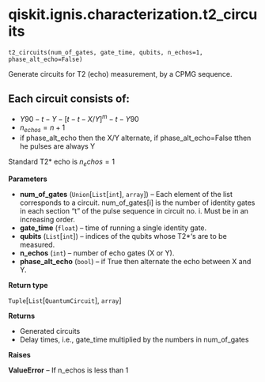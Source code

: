 # qiskit.ignis.characterization.t2\_circuits

`t2_circuits(num_of_gates, gate_time, qubits, n_echos=1, phase_alt_echo=False)`

Generate circuits for T2 (echo) measurement, by a CPMG sequence.

## Each circuit consists of:

*   $Y90-t-Y-[t-t-X/Y]^m-t-Y90$
*   $n_{echos} = n+1$
*   if phase\_alt\_echo then the X/Y alternate, if phase\_alt\_echo=False tthen he pulses are always Y

Standard T2\* echo is $n_echos=1$

**Parameters**

*   **num\_of\_gates** (`Union`\[`List`\[`int`], `array`]) – Each element of the list corresponds to a circuit. num\_of\_gates\[i] is the number of identity gates in each section “t” of the pulse sequence in circuit no. i. Must be in an increasing order.
*   **gate\_time** (`float`) – time of running a single identity gate.
*   **qubits** (`List`\[`int`]) – indices of the qubits whose T2\*‘s are to be measured.
*   **n\_echos** (`int`) – number of echo gates (X or Y).
*   **phase\_alt\_echo** (`bool`) – if True then alternate the echo between X and Y.

**Return type**

`Tuple`\[`List`\[`QuantumCircuit`], `array`]

**Returns**

*   Generated circuits
*   Delay times, i.e., gate\_time multiplied by the numbers in num\_of\_gates

**Raises**

**ValueError** – If n\_echos is less than 1
